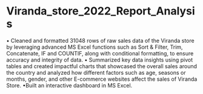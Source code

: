 # Viranda_store_2022_Report_Analysis

• Cleaned and formatted 31048 rows of raw sales data of the Viranda store by leveraging advanced MS Excel functions such as Sort & Filter, Trim, Concatenate, IF and COUNTIF, along with conditional formatting, to ensure accuracy and integrity of data.
• Summarized key data insights using pivot tables and created impactful charts that showcased the overall sales around the country and analyzed how different factors such as age, seasons or months, gender, and other E-commerce websites affect the sales of Viranda Store.
•Built an interactive dashboard in MS Excel.
